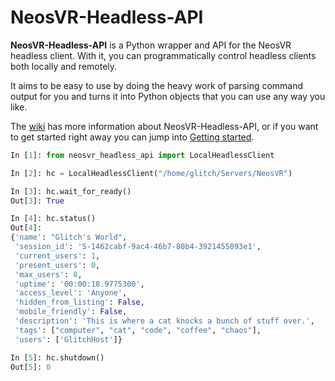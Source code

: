 # NeosVR-Headless-API

**NeosVR-Headless-API** is a Python wrapper and API for the NeosVR headless client. With it, you can programmatically control headless clients both locally and remotely.

It aims to be easy to use by doing the heavy work of parsing command output for you and turns it into Python objects that you can use any way you like.

The [wiki](https://github.com/glitchfur/NeosVR-Headless-API/wiki) has more information about NeosVR-Headless-API, or if you want to get started right away you can jump into [Getting started](https://github.com/glitchfur/NeosVR-Headless-API/wiki/Getting-started).

```python
In [1]: from neosvr_headless_api import LocalHeadlessClient

In [2]: hc = LocalHeadlessClient("/home/glitch/Servers/NeosVR")

In [3]: hc.wait_for_ready()
Out[3]: True

In [4]: hc.status()
Out[4]: 
{'name': "Glitch's World",
 'session_id': 'S-1462cabf-9ac4-46b7-80b4-3921455093e1',
 'current_users': 1,
 'present_users': 0,
 'max_users': 8,
 'uptime': '00:00:18.9775300',
 'access_level': 'Anyone',
 'hidden_from_listing': False,
 'mobile_friendly': False,
 'description': 'This is where a cat knocks a bunch of stuff over.',
 'tags': ["computer", "cat", "code", "coffee", "chaos"],
 'users': ['GlitchHost']}

In [5]: hc.shutdown()
Out[5]: 0
```
